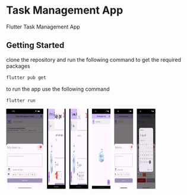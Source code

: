 # Task Management App

Flutter Task Management App

## Getting Started

clone the repository and run the following command to get the required packages

```bash
flutter pub get
```

to run the app use the following command

```bash
flutter run
```

<div style="display: flex; overflow-x: auto; gap: 10px;">

  <img src="./screenshots/screenshot1.png" alt="Image 1" style="flex: 1 1 auto; max-width: 100px; height: auto;">
  <img src="./screenshots/screenshot2.png" alt="Image 2" style="flex: 1 1 auto; max-width: 10%; height: auto;">
  <img src="./screenshots/screenshot3.png" alt="Image 3" style="flex: 1 1 auto; max-width: 10%; height: auto;">
  <img src="./screenshots/screenshot4.png" alt="Image 4" style="flex: 1 1 auto; max-width: 10%; height: auto;">
  <img src="./screenshots/screenshot5.png" alt="Image 5" style="flex: 1 1 auto; max-width: 10%; height: auto;">
  <img src="./screenshots/screenshot6.png" alt="Image 6" style="flex: 1 1 auto; max-width: 10%; height: auto;">

</div>




